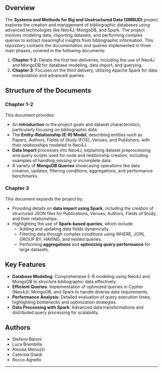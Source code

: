 ## Overview
The **Systems and Methods for Big and Unstructured Data (SMBUD)** project explores the creation and management of bibliographic databases using advanced technologies like Neo4J, MongoDB, and Spark. The project involves modeling data, importing datasets, and performing complex queries to extract meaningful insights from bibliographic information. This repository contains the documentation and queries implemented in three main phases, covered in the following documents:

1. **Chapter 1-2**: Details the first two deliveries, including the use of Neo4J and MongoDB for database modeling, data import, and querying.
2. **Chapter 3**: Focuses on the third delivery, utilizing Apache Spark for data manipulation and advanced queries.

## Structure of the Documents

### Chapter 1-2
This document provides:
- An **introduction** to the project goals and dataset characteristics, particularly focusing on bibliographic data.
- The **Entity-Relationship (E-R) Model**, describing entities such as Papers, Authors, Fields of Study (FOS), Venues, and Publishers, with their relationships modeled in Neo4J.
- **Data Import** processes into Neo4J, explaining dataset preprocessing and query scripts used for node and relationship creation, including examples of handling missing or incomplete data.
- A variety of **MongoDB Queries** showcasing operations like data creation, updates, filtering conditions, aggregations, and performance benchmarks.

### Chapter 3
This document expands the project by:
- Providing details on **data import using Spark**, including the creation of structured JSON files for Publications, Venues, Authors, Fields of Study, and their relationships.
- Highlighting the use of **Spark-based queries**, which include:
  - Adding and updating data fields dynamically.
  - Filtering data through complex conditions using WHERE, JOIN, GROUP BY, HAVING, and nested queries.
  - Performing **aggregations** and **optimizing query performance** for large datasets.

## Key Features
- **Database Modeling**: Comprehensive E-R modeling using Neo4J and MongoDB to structure bibliographic data effectively.
- **Efficient Queries**: Implementation of optimized queries in Cypher (Neo4J), MongoDB, and Spark to handle diverse data requirements.
- **Performance Analysis**: Detailed evaluation of query execution times, highlighting bottlenecks and optimization strategies.
- **Data Processing with Spark**: Advanced data transformations and distributed query processing for scalability.

## Authors
- Stefano Baroni
- Luca Brembilla
- Alessia Menozzi
- Caterina Giardi
- Rocco Agnello

---